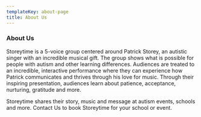 ```yaml
---
templateKey: about-page
title: About Us
---
```


### About Us

Storeytime is a 5-voice group centered around Patrick Storey, an autistic singer with an incredible musical gift. The group shows what is possible for people with autism and other learning differences. Audiences are treated to an incredible, interactive performance where they can experience how Patrick communicates and thrives through his love for music. Through their inspiring presentation, audiences learn about patience, acceptance, nurturing, gratitude and more.

Storeytime shares their story, music and message at autism events, schools and more. Contact Us to book Storeytime for your school or event.

###
